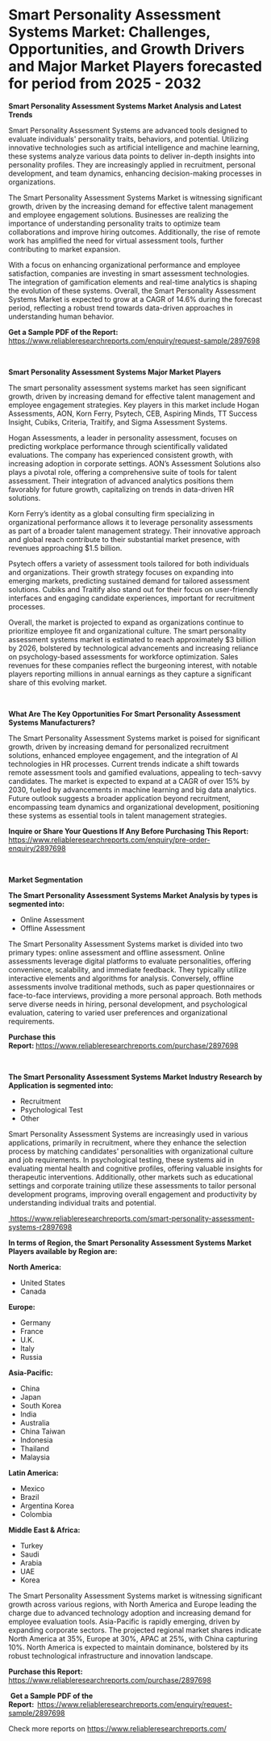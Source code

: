 <p><h1>Smart Personality Assessment Systems Market: Challenges, Opportunities, and Growth Drivers and Major Market Players forecasted for period from 2025 - 2032</h1></p><p><strong>Smart Personality Assessment Systems Market Analysis and Latest Trends</strong></p>
<p><p>Smart Personality Assessment Systems are advanced tools designed to evaluate individuals' personality traits, behaviors, and potential. Utilizing innovative technologies such as artificial intelligence and machine learning, these systems analyze various data points to deliver in-depth insights into personality profiles. They are increasingly applied in recruitment, personal development, and team dynamics, enhancing decision-making processes in organizations.</p><p>The Smart Personality Assessment Systems Market is witnessing significant growth, driven by the increasing demand for effective talent management and employee engagement solutions. Businesses are realizing the importance of understanding personality traits to optimize team collaborations and improve hiring outcomes. Additionally, the rise of remote work has amplified the need for virtual assessment tools, further contributing to market expansion.</p><p>With a focus on enhancing organizational performance and employee satisfaction, companies are investing in smart assessment technologies. The integration of gamification elements and real-time analytics is shaping the evolution of these systems. Overall, the Smart Personality Assessment Systems Market is expected to grow at a CAGR of 14.6% during the forecast period, reflecting a robust trend towards data-driven approaches in understanding human behavior.</p></p>
<p><strong>Get a Sample PDF of the Report:&nbsp;</strong> <a href="https://www.reliableresearchreports.com/enquiry/request-sample/2897698?utm_campaign=1558&utm_medium=2&utm_source=Github&utm_content=ia&utm_term=15032025&utm_id=smart-personality-assessment-systems">https://www.reliableresearchreports.com/enquiry/request-sample/2897698</a></p>
<p>&nbsp;</p>
<p><strong>Smart Personality Assessment Systems Major Market Players</strong></p>
<p><p>The smart personality assessment systems market has seen significant growth, driven by increasing demand for effective talent management and employee engagement strategies. Key players in this market include Hogan Assessments, AON, Korn Ferry, Psytech, CEB, Aspiring Minds, TT Success Insight, Cubiks, Criteria, Traitify, and Sigma Assessment Systems.</p><p>Hogan Assessments, a leader in personality assessment, focuses on predicting workplace performance through scientifically validated evaluations. The company has experienced consistent growth, with increasing adoption in corporate settings. AON’s Assessment Solutions also plays a pivotal role, offering a comprehensive suite of tools for talent assessment. Their integration of advanced analytics positions them favorably for future growth, capitalizing on trends in data-driven HR solutions.</p><p>Korn Ferry’s identity as a global consulting firm specializing in organizational performance allows it to leverage personality assessments as part of a broader talent management strategy. Their innovative approach and global reach contribute to their substantial market presence, with revenues approaching $1.5 billion.</p><p>Psytech offers a variety of assessment tools tailored for both individuals and organizations. Their growth strategy focuses on expanding into emerging markets, predicting sustained demand for tailored assessment solutions. Cubiks and Traitify also stand out for their focus on user-friendly interfaces and engaging candidate experiences, important for recruitment processes.</p><p>Overall, the market is projected to expand as organizations continue to prioritize employee fit and organizational culture. The smart personality assessment systems market is estimated to reach approximately $3 billion by 2026, bolstered by technological advancements and increasing reliance on psychology-based assessments for workforce optimization. Sales revenues for these companies reflect the burgeoning interest, with notable players reporting millions in annual earnings as they capture a significant share of this evolving market.</p></p>
<p>&nbsp;</p>
<p><strong>What Are The Key Opportunities For Smart Personality Assessment Systems Manufacturers?</strong></p>
<p><p>The Smart Personality Assessment Systems market is poised for significant growth, driven by increasing demand for personalized recruitment solutions, enhanced employee engagement, and the integration of AI technologies in HR processes. Current trends indicate a shift towards remote assessment tools and gamified evaluations, appealing to tech-savvy candidates. The market is expected to expand at a CAGR of over 15% by 2030, fueled by advancements in machine learning and big data analytics. Future outlook suggests a broader application beyond recruitment, encompassing team dynamics and organizational development, positioning these systems as essential tools in talent management strategies.</p></p>
<p><strong>Inquire or Share Your Questions If Any Before Purchasing This Report:</strong> <a href="https://www.reliableresearchreports.com/enquiry/pre-order-enquiry/2897698?utm_campaign=1558&utm_medium=2&utm_source=Github&utm_content=ia&utm_term=15032025&utm_id=smart-personality-assessment-systems">https://www.reliableresearchreports.com/enquiry/pre-order-enquiry/2897698</a></p>
<p>&nbsp;</p>
<p><strong>Market Segmentation</strong></p>
<p><strong>The Smart Personality Assessment Systems Market Analysis by types is segmented into:</strong></p>
<p><ul><li>Online Assessment</li><li>Offline Assessment</li></ul></p>
<p><p>The Smart Personality Assessment Systems market is divided into two primary types: online assessment and offline assessment. Online assessments leverage digital platforms to evaluate personalities, offering convenience, scalability, and immediate feedback. They typically utilize interactive elements and algorithms for analysis. Conversely, offline assessments involve traditional methods, such as paper questionnaires or face-to-face interviews, providing a more personal approach. Both methods serve diverse needs in hiring, personal development, and psychological evaluation, catering to varied user preferences and organizational requirements.</p></p>
<p><strong>Purchase this Report:&nbsp;</strong><a href="https://www.reliableresearchreports.com/purchase/2897698?utm_campaign=1558&utm_medium=2&utm_source=Github&utm_content=ia&utm_term=15032025&utm_id=smart-personality-assessment-systems">https://www.reliableresearchreports.com/purchase/2897698</a></p>
<p>&nbsp;</p>
<p><strong>The Smart Personality Assessment Systems Market Industry Research by Application is segmented into:</strong></p>
<p><ul><li>Recruitment</li><li>Psychological Test</li><li>Other</li></ul></p>
<p><p>Smart Personality Assessment Systems are increasingly used in various applications, primarily in recruitment, where they enhance the selection process by matching candidates' personalities with organizational culture and job requirements. In psychological testing, these systems aid in evaluating mental health and cognitive profiles, offering valuable insights for therapeutic interventions. Additionally, other markets such as educational settings and corporate training utilize these assessments to tailor personal development programs, improving overall engagement and productivity by understanding individual traits and potential.</p></p>
<p><a href="https://www.reliableresearchreports.com/smart-personality-assessment-systems-r2897698?utm_campaign=1558&utm_medium=2&utm_source=Github&utm_content=ia&utm_term=15032025&utm_id=smart-personality-assessment-systems">&nbsp;https://www.reliableresearchreports.com/smart-personality-assessment-systems-r2897698</a></p>
<p><strong>In terms of Region, the Smart Personality Assessment Systems Market Players available by Region are:</strong></p>
<p>
    <p> <strong> North America: </strong>
        <ul>
            <li>United States</li>
            <li>Canada</li>
        </ul>
        </p> 
    <p> <strong> Europe: </strong>
        <ul>
            <li>Germany</li>
            <li>France</li>
            <li>U.K.</li>
            <li>Italy</li>
            <li>Russia</li>
        </ul>
        </p> 
    <p> <strong> Asia-Pacific: </strong>
        <ul>
            <li>China</li>
            <li>Japan</li>
            <li>South Korea</li>
            <li>India</li>
            <li>Australia</li>
            <li>China Taiwan</li>
            <li>Indonesia</li>
            <li>Thailand</li>
            <li>Malaysia</li>
        </ul>
        </p> 
    <p> <strong> Latin America: </strong>
        <ul>
            <li>Mexico</li>
            <li>Brazil</li>
            <li>Argentina Korea</li>
            <li>Colombia</li>
        </ul>
        </p> 
    <p> <strong> Middle East & Africa: </strong>
        <ul>
            <li>Turkey</li>
            <li>Saudi</li>
            <li>Arabia</li>
            <li>UAE</li>
            <li>Korea</li>
        </ul>
    </p>
    </p>
<p><p>The Smart Personality Assessment Systems market is witnessing significant growth across various regions, with North America and Europe leading the charge due to advanced technology adoption and increasing demand for employee evaluation tools. Asia-Pacific is rapidly emerging, driven by expanding corporate sectors. The projected regional market shares indicate North America at 35%, Europe at 30%, APAC at 25%, with China capturing 10%. North America is expected to maintain dominance, bolstered by its robust technological infrastructure and innovation landscape.</p></p>
<p><strong>Purchase this Report: </strong><a href="https://www.reliableresearchreports.com/purchase/2897698?utm_campaign=1558&utm_medium=2&utm_source=Github&utm_content=ia&utm_term=15032025&utm_id=smart-personality-assessment-systems">https://www.reliableresearchreports.com/purchase/2897698</a></p>
<p>&nbsp;<strong>Get a Sample PDF of the Report:&nbsp;&nbsp;</strong><a href="https://www.reliableresearchreports.com/enquiry/request-sample/2897698?utm_campaign=1558&utm_medium=2&utm_source=Github&utm_content=ia&utm_term=15032025&utm_id=smart-personality-assessment-systems">https://www.reliableresearchreports.com/enquiry/request-sample/2897698</a></p>
<p><strong></strong></p>
<p>Check more reports on <a href="https://www.reliableresearchreports.com/?utm_campaign=1558&utm_medium=2&utm_source=Github&utm_content=ia&utm_term=15032025&utm_id=smart-personality-assessment-systems">https://www.reliableresearchreports.com/</a></p>
